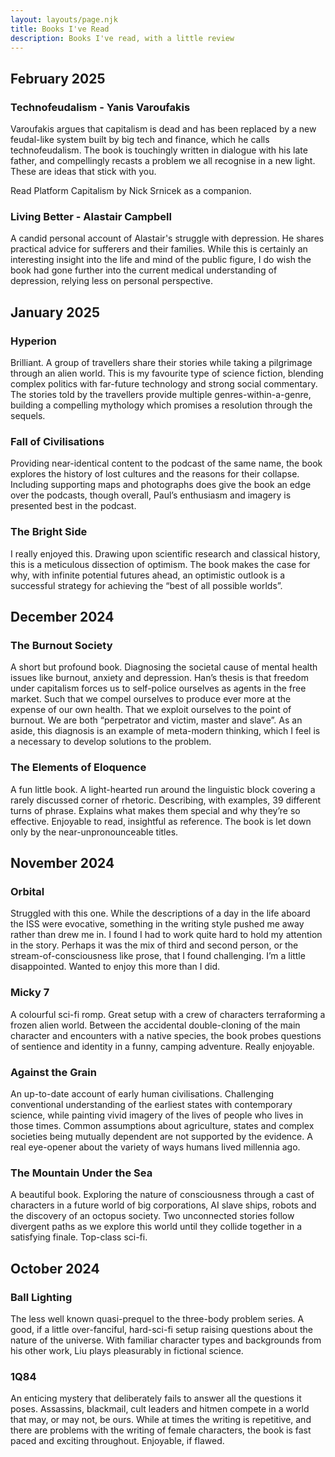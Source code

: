 ```yaml
---
layout: layouts/page.njk
title: Books I've Read
description: Books I've read, with a little review
---
```


## February 2025

### Technofeudalism - Yanis Varoufakis

Varoufakis argues that capitalism is dead and has been replaced by a new feudal-like system built by big tech and finance, which he calls technofeudalism. The book is touchingly written in dialogue with his late father, and compellingly recasts a problem we all recognise in a new light. These are ideas that stick with you. 

Read Platform Capitalism by Nick Srnicek as a companion. 

### Living Better - Alastair Campbell

A candid personal account of Alastair's struggle with depression. He shares practical advice for sufferers and their families. While this is certainly an interesting insight into the life and mind of the public figure, I do wish the book had gone further into the current medical understanding of depression, relying less on personal perspective.

## January 2025

### Hyperion

Brilliant. A group of travellers share their stories while taking a pilgrimage through an alien world. This is my favourite type of science fiction, blending complex politics with far-future technology and strong social commentary. The stories told by the travellers provide multiple genres-within-a-genre, building a compelling mythology which promises a resolution through the sequels. 

### Fall of Civilisations 

Providing near-identical content to the podcast of the same name, the book explores the history of lost cultures and the reasons for their collapse. Including supporting maps and photographs does give the book an edge over the podcasts, though overall, Paul’s enthusiasm and imagery is presented best in the podcast. 

### The Bright Side

I really enjoyed this. Drawing upon scientific research and classical history, this is a meticulous dissection of optimism. The book makes the case for why, with infinite potential futures ahead, an optimistic outlook is a successful strategy for achieving the “best of all possible worlds”.

## December 2024

### The Burnout Society 

A short but profound book. Diagnosing the societal cause of mental health issues like burnout, anxiety and depression. Han’s thesis is that freedom under capitalism forces us to self-police ourselves as agents in the free market. Such that we compel ourselves to produce ever more at the expense of our own health. That we exploit ourselves to the point of burnout. We are both “perpetrator and victim, master and slave”. As an aside, this diagnosis is an example of meta-modern thinking, which I feel is a necessary to develop solutions to the problem.

### The Elements of Eloquence 

A fun little book. A light-hearted run around the linguistic block covering a rarely discussed corner of rhetoric. Describing, with examples, 39 different turns of phrase. Explains what makes them special and why they’re so effective. Enjoyable to read, insightful as reference. The book is let down only by the near-unpronounceable titles. 


## November 2024

### Orbital

Struggled with this one. While the descriptions of a day in the life aboard the ISS were evocative, something in the writing style pushed me away rather than drew me in. I found I had to work quite hard to hold my attention in the story. Perhaps it was the mix of third and second person, or the stream-of-consciousness like prose, that I found challenging. I’m a little disappointed. Wanted to enjoy this more than I did. 

### Micky 7

A colourful sci-fi romp. Great setup with a crew of characters terraforming a frozen alien world. Between the accidental double-cloning of the main character and encounters with a native species, the book probes questions of sentience and identity in a funny, camping adventure. Really enjoyable. 

### Against the Grain

An up-to-date account of early human civilisations. Challenging conventional understanding of the earliest states with contemporary science, while painting vivid imagery of the lives of people who lives in those times. Common assumptions about agriculture, states and complex societies being mutually dependent are not supported by the evidence. A real eye-opener about the variety of ways humans lived millennia ago. 

### The Mountain Under the Sea

A beautiful book. Exploring the nature of consciousness through a cast of characters in a future world of big corporations, AI slave ships, robots and the discovery of an octopus society. Two unconnected stories follow divergent paths as we explore this world until they collide together in a satisfying finale. Top-class sci-fi. 

## October 2024

### Ball Lighting 

The less well known quasi-prequel to the three-body problem series. A good, if a little over-fanciful, hard-sci-fi setup raising questions about the nature of the universe. With familiar character types and backgrounds from his other work, Liu plays pleasurably in fictional science. 

### 1Q84

An enticing mystery that deliberately fails to answer all the questions it poses. Assassins, blackmail, cult leaders and hitmen compete in a world that may, or may not, be ours. While at times the writing is repetitive, and there are problems with the writing of female characters, the book is fast paced and exciting throughout. Enjoyable, if flawed. 
